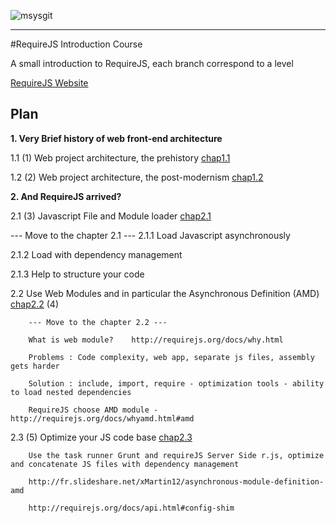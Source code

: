 ![msysgit](http://requirejs.org/i/logo.png)

----
#RequireJS Introduction Course

A small introduction to RequireJS, each branch correspond to a level

[RequireJS Website](http://requirejs.org/)

## Plan

**1. Very Brief history of web front-end architecture**

   1.1 (1) Web project architecture, the prehistory [chap1.1](https://github.com/matohawk/RequireJSIntroductionCourse/tree/chap1.1)

   1.2 (2) Web project architecture, the post-modernism [chap1.2](https://github.com/matohawk/RequireJSIntroductionCourse/tree/chap1.2)

**2. And RequireJS arrived?**

   2.1 (3) Javascript File and Module loader [chap2.1]()

   --- Move to the chapter 2.1 ---
   2.1.1 Load Javascript asynchronously

   2.1.2 Load with dependency management

   2.1.3 Help to structure your code

   2.2 Use Web Modules and in particular the Asynchronous Definition (AMD) [chap2.2]() (4)

        --- Move to the chapter 2.2 ---

        What is web module?    http://requirejs.org/docs/why.html

        Problems : Code complexity, web app, separate js files, assembly gets harder

        Solution : include, import, require - optimization tools - ability to load nested dependencies

        RequireJS choose AMD module - http://requirejs.org/docs/whyamd.html#amd

   2.3 (5) Optimize your JS code base [chap2.3]()

        Use the task runner Grunt and requireJS Server Side r.js, optimize and concatenate JS files with dependency management

        http://fr.slideshare.net/xMartin12/asynchronous-module-definition-amd

        http://requirejs.org/docs/api.html#config-shim